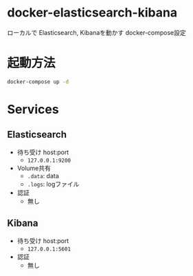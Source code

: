 # docker-elasticsearch-kibana
ローカルで Elasticsearch, Kibanaを動かす docker-compose設定

# 起動方法
```bash
docker-compose up -d
```

# Services
## Elasticsearch
* 待ち受け host:port
	* `127.0.0.1:9200`
* Volume共有
	* `.data`: data
	* `.logs`: logファイル
* 認証
	* 無し

## Kibana
* 待ち受け host:port
	* `127.0.0.1:5601`
* 認証
	* 無し
